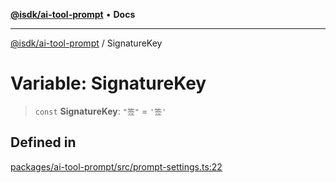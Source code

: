 [**@isdk/ai-tool-prompt**](../README.md) • **Docs**

***

[@isdk/ai-tool-prompt](../globals.md) / SignatureKey

# Variable: SignatureKey

> `const` **SignatureKey**: `"签"` = `'签'`

## Defined in

[packages/ai-tool-prompt/src/prompt-settings.ts:22](https://github.com/isdk/ai-tool-prompt.js/blob/56ba47e7448def48d7081eb98dbdd2995e67a298/src/prompt-settings.ts#L22)
